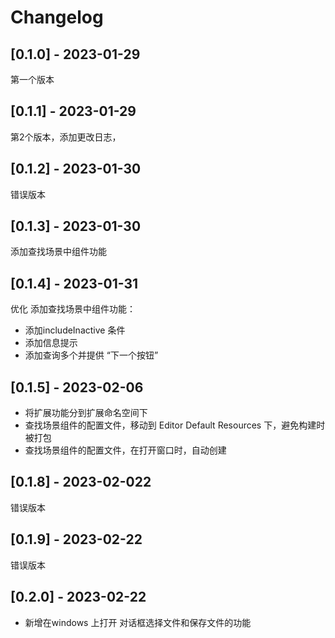 # Changelog

## [0.1.0] - 2023-01-29

第一个版本

## [0.1.1] - 2023-01-29

第2个版本，添加更改日志，

## [0.1.2] - 2023-01-30

错误版本

## [0.1.3] - 2023-01-30

添加查找场景中组件功能

## [0.1.4] - 2023-01-31

优化 添加查找场景中组件功能：

- 添加includeInactive 条件
- 添加信息提示
- 添加查询多个并提供 “下一个按钮”

## [0.1.5] - 2023-02-06

- 将扩展功能分到扩展命名空间下
- 查找场景组件的配置文件，移动到 Editor Default Resources 下，避免构建时被打包
- 查找场景组件的配置文件，在打开窗口时，自动创建

## [0.1.8] - 2023-02-022

错误版本

## [0.1.9] - 2023-02-22

错误版本

## [0.2.0] - 2023-02-22

- 新增在windows 上打开 对话框选择文件和保存文件的功能
